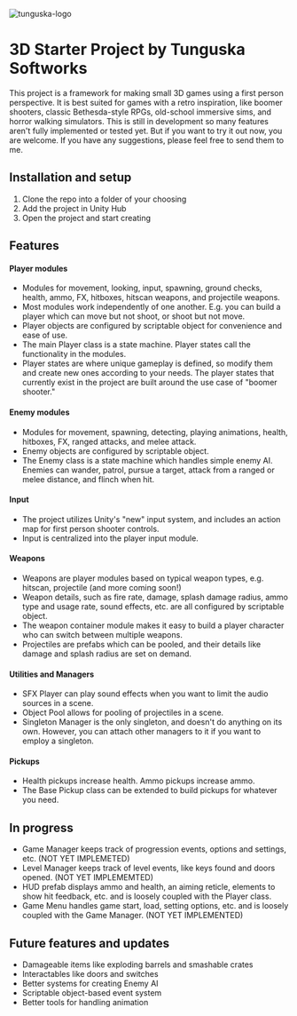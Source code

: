 ![tunguska-logo](https://github.com/fred-rock/3DProjectStarter/assets/4206210/b875326f-bb57-4082-8517-da5b68596f41)
# 3D Starter Project by Tunguska Softworks 
This project is a framework for making small 3D games using a first person perspective. It is best suited for games with a retro inspiration, like boomer shooters, classic Bethesda-style RPGs, old-school immersive sims, and horror walking simulators. This is still in development so many features aren't fully implemented or tested yet. But if you want to try it out now, you are welcome. If you have any suggestions, please feel free to send them to me.

## Installation and setup
1. Clone the repo into a folder of your choosing
2. Add the project in Unity Hub
3. Open the project and start creating

## Features
#### Player modules
* Modules for movement, looking, input, spawning, ground checks, health, ammo, FX, hitboxes, hitscan weapons, and projectile weapons.
* Most modules work independently of one another. E.g. you can build a player which can move but not shoot, or shoot but not move.
* Player objects are configured by scriptable object for convenience and ease of use.
* The main Player class is a state machine. Player states call the functionality in the modules.
* Player states are where unique gameplay is defined, so modify them and create new ones according to your needs. The player states that currently exist in the project are built around the use case of "boomer shooter."

#### Enemy modules
* Modules for movement, spawning, detecting, playing animations, health, hitboxes, FX, ranged attacks, and melee attack.
* Enemy objects are configured by scriptable object.
* The Enemy class is a state machine which handles simple enemy AI. Enemies can wander, patrol, pursue a target, attack from a ranged or melee distance, and flinch when hit.

#### Input
* The project utilizes Unity's "new" input system, and includes an action map for first person shooter controls.
* Input is centralized into the player input module.

#### Weapons
* Weapons are player modules based on typical weapon types, e.g. hitscan, projectile (and more coming soon!)
* Weapon details, such as fire rate, damage, splash damage radius, ammo type and usage rate, sound effects, etc. are all configured by scriptable object.
* The weapon container module makes it easy to build a player character who can switch between multiple weapons.
* Projectiles are prefabs which can be pooled, and their details like damage and splash radius are set on demand.

#### Utilities and Managers
* SFX Player can play sound effects when you want to limit the audio sources in a scene.
* Object Pool allows for pooling of projectiles in a scene.
* Singleton Manager is the only singleton, and doesn't do anything on its own. However, you can attach other managers to it if you want to employ a singleton.

#### Pickups
* Health pickups increase health. Ammo pickups increase ammo.
* The Base Pickup class can be extended to build pickups for whatever you need.

## In progress
* Game Manager keeps track of progression events, options and settings, etc. (NOT YET IMPLEMETED)
* Level Manager keeps track of level events, like keys found and doors opened. (NOT YET IMPLEMEMTED)
* HUD prefab displays ammo and health, an aiming reticle, elements to show hit feedback, etc. and is loosely coupled with the Player class.
* Game Menu handles game start, load, setting options, etc. and is loosely coupled with the Game Manager. (NOT YET IMPLEMENTED)

## Future features and updates
* Damageable items like exploding barrels and smashable crates
* Interactables like doors and switches
* Better systems for creating Enemy AI
* Scriptable object-based event system
* Better tools for handling animation
